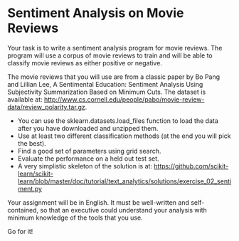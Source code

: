 # Sentiment Analysis on Movie Reviews

Your task is to write a sentiment analysis program for movie reviews. The program will use a corpus of movie reviews to train and will be able to classify movie reviews as either positive or negative.

The movie reviews that you will use are from a classic paper by Bo Pang and Lillian Lee, A Sentimental Education: Sentiment Analysis Using Subjectivity Summarization Based on Minimum Cuts. The dataset is available at: http://www.cs.cornell.edu/people/pabo/movie-review-data/review_polarity.tar.gz.
- You can use the sklearn.datasets.load_files function to load the data after you have downloaded and unzipped them.
- Use at least two different classification methods (at the end you will pick the best).
- Find a good set of parameters using grid search.
- Evaluate the performance on a held out test set.
- A very simplistic skeleton of the solution is at: https://github.com/scikit-learn/scikit-learn/blob/master/doc/tutorial/text_analytics/solutions/exercise_02_sentiment.py

Your assignment will be in English. It must be well-written and self-contained, so that an executive could understand your analysis with minimum knowledge of the tools that you use.  

Go for it!